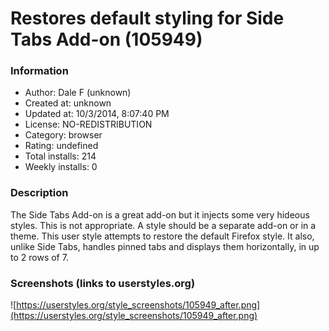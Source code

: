 # Restores default styling for Side Tabs Add-on (105949)

### Information
- Author: Dale F (unknown)
- Created at: unknown
- Updated at: 10/3/2014, 8:07:40 PM
- License: NO-REDISTRIBUTION
- Category: browser
- Rating: undefined
- Total installs: 214
- Weekly installs: 0


### Description
The Side Tabs Add-on is a great add-on but it injects some very hideous styles. This is not appropriate.  A style should be a separate add-on or in a theme.  This user style attempts to restore the default Firefox style. It also, unlike Side Tabs, handles pinned tabs and displays them horizontally, in up to 2 rows of 7.


### Screenshots (links to userstyles.org)
![https://userstyles.org/style_screenshots/105949_after.png](https://userstyles.org/style_screenshots/105949_after.png)


